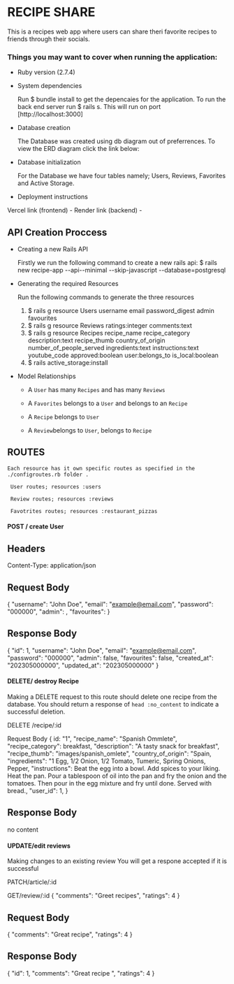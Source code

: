 # RECIPE SHARE

This is a recipes web app where users can share theri favorite recipes to friends through their socials.

### Things you may want to cover when running the application:

* Ruby version (2.7.4)

* System dependencies

    Run $ bundle install to get the depencaies for the application.
    To run the back end server run $ rails s.
    This will run on port [http://localhost:3000]

* Database creation

    The Database was created using db diagram out of preferrences.
    To view the ERD diagram click the link below:
    


* Database initialization

    For the Database we have four tables namely; Users, Reviews, Favorites and Active Storage.

* Deployment instructions

Vercel link (frontend) - 
Render link (backend) - 

## API Creation Proccess

* Creating a new Rails API

    Firstly  we run the following command to create a new rails api:
    $ rails new recipe-app --api--minimal --skip-javascript --database=postgresql

* Generating the required Resources

    Run the following commands to generate the three resources

    1. $ rails g resource Users username email password_digest admin favourites
    2. $ rails g resource Reviews ratings:integer comments:text
    3. $ rails g resource Recipes recipe_name recipe_category description:text recipe_thumb country_of_origin number_of_people_served ingredients:text instructions:text youtube_code approved:boolean user:belongs_to
    is_local:boolean
    4. $ rails active_storage:install

* Model Relationships

    - A `User` has many `Recipes` and has many `Reviews`

    - A `Favorites` belongs to a `User` and belongs to an `Recipe`

    - A `Recipe` belongs to `User`

    - A `Review`belongs to `User`, belongs to `Recipe`

## ROUTES

    Each resource has it own specific routes as specified in the ./configroutes.rb folder .
    
     User routes; resources :users

     Review routes; resources :reviews
    
     Favotrites routes; resources :restaurant_pizzas

#### POST / create User


Headers
-------
Content-Type: application/json


Request Body
------
{
  "username": "John Doe",
  "email": "example@email.com",
  "password": "000000",
  "admin": ,
  "favourites": 
}


Response Body
-------
{
  "id": 1,
  "username": "John Doe",
  "email": "example@email.com",
  "password": "000000",
  "admin": false,
  "favourites": false,
  "created_at": "202305000000",
  "updated_at": "202305000000"
}

#### DELETE/ destroy Recipe

Making a DELETE request to this route should delete one recipe from the database.
You should return a response of `head :no_content` to indicate a successful
deletion.

DELETE /recipe/:id

Request Body
{
    id: "1",
    "recipe_name": "Spanish Ommlete",
    "recipe_category": breakfast,
    "description": "A tasty snack for breakfast",
    "recipe_thumb": "images/spanish_omlete",
    "country_of_origin": "Spain,
    "ingredients": "1 Egg, 1/2 Onion, 1/2 Tomato, Tumeric, Spring Onions, Pepper,
    "instructions": Beat the egg into a bowl. Add spices to your liking. Heat the pan. Pour a tablespoon of oil into the pan and fry the onion and the tomatoes. Then pour in the egg mixture and fry until done. Served with bread.,
    "user_id": 1,
}

Response Body
------
no content

#### UPDATE/edit reviews

Making changes to an existing review
You will get a respone accepted if it is successful

PATCH/article/:id

GET/review/:id
{
 "comments": "Greet recipes",
 "ratings": 4
}

Request Body
------
{
 "comments": "Great recipe",
 "ratings": 4
}


Response Body
-------
{
  "id": 1,
  "comments": "Great recipe ",
  "ratings": 4
}




